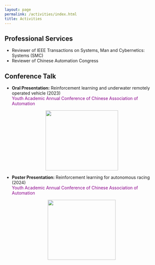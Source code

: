 ```yaml
---
layout: page
permalink: /activities/index.html
title: Activities
---
```


## Professional Services

- Reviewer of IEEE Transactions on Systems, Man and Cybernetics: Systems (SMC)
- Reviewer of Chinese Automation Congress

## Conference Talk

- **Oral Presentation:** Reinforcement learning and underwater remotely operated vehicle (2023)   
&zwnj;<font color='DarkMagenta'>Youth Academic Annual Conference of Chinese Association of Automation</font>   

<div style="text-align:center;">
  <img src="https://jcyang101.github.io/images/yac2023.jpg" width="237" height="196">
</div>  
  
- **Poster Presentation:** Reinforcement learning for autonomous racing (2024)   
&zwnj;<font color='DarkMagenta'>Youth Academic Annual Conference of Chinese Association of Automation</font>   

<div style="text-align:center;">
  <img src="https://jcyang101.github.io/images/yac2024.jpg" width="222" height="196">
</div>
